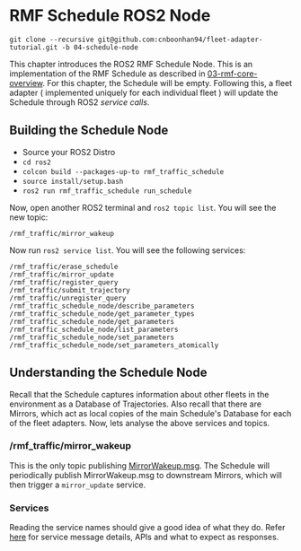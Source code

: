 # RMF Schedule ROS2 Node
`git clone --recursive git@github.com:cnboonhan94/fleet-adapter-tutorial.git -b 04-schedule-node`

This chapter introduces the ROS2 RMF Schedule Node. This is an implementation of the RMF Schedule as described in [03-rmf-core-overview](https://github.com/cnboonhan94/fleet-adapter-tutorial/tree/03-rmf-core-overview). For this chapter, the Schedule will be empty. Following this, a fleet adapter ( implemented uniquely for each individual fleet ) will update the Schedule through ROS2 *service calls*.

## Building the Schedule Node
* Source your ROS2 Distro
* `cd ros2`
* `colcon build --packages-up-to rmf_traffic_schedule`
* `source install/setup.bash`
* `ros2 run rmf_traffic_schedule run_schedule`

Now, open another ROS2 terminal and `ros2 topic list`. You will see the new topic:
```
/rmf_traffic/mirror_wakeup
```
Now run `ros2 service list`. You will see the following services:
```
/rmf_traffic/erase_schedule
/rmf_traffic/mirror_update
/rmf_traffic/register_query
/rmf_traffic/submit_trajectory
/rmf_traffic/unregister_query
/rmf_traffic_schedule_node/describe_parameters
/rmf_traffic_schedule_node/get_parameter_types
/rmf_traffic_schedule_node/get_parameters
/rmf_traffic_schedule_node/list_parameters
/rmf_traffic_schedule_node/set_parameters
/rmf_traffic_schedule_node/set_parameters_atomically
```

## Understanding the Schedule Node
Recall that the Schedule captures information about other fleets in the environment as a Database of Trajectories. Also recall that there are Mirrors, which act as local copies of the main Schedule's Database for each of the fleet adapters. Now, lets analyse the above services and topics.

### /rmf_traffic/mirror_wakeup
This is the only topic publishing [MirrorWakeup.msg](https://github.com/osrf/rmf_core/blob/traffic_msgs/rmf_traffic_msgs/msg/MirrorWakeup.msg). The Schedule will periodically publish MirrorWakeup.msg to downstream Mirrors, which will then trigger a `mirror_update` service.

### Services
Reading the service names should give a good idea of what they do. Refer [here](https://github.com/osrf/rmf_core/tree/traffic_msgs/rmf_traffic_msgs/srv) for service message details, APIs and what to expect as responses.
